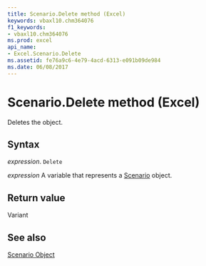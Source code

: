 ```yaml
---
title: Scenario.Delete method (Excel)
keywords: vbaxl10.chm364076
f1_keywords:
- vbaxl10.chm364076
ms.prod: excel
api_name:
- Excel.Scenario.Delete
ms.assetid: fe76a9c6-4e79-4acd-6313-e091b09de984
ms.date: 06/08/2017
---
```



# Scenario.Delete method (Excel)

Deletes the object.


## Syntax

 _expression_. `Delete`

 _expression_ A variable that represents a [Scenario](Excel.Scenario.md) object.


## Return value

Variant


## See also


[Scenario Object](Excel.Scenario.md)


